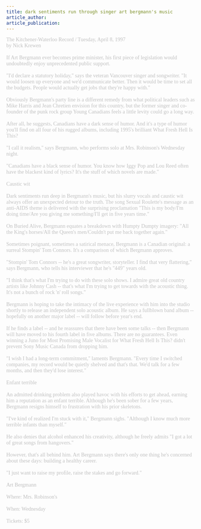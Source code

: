 ```yaml
---
title: dark sentiments run through singer art bergmann's music
article_author: 
article_publication: 
---
```

<span style="color: #c0c0c0"><span style="font-family: 'book antiqua', palatino">The Kitchener-Waterloo Record / Tuesday, April 8, 1997<br />by Nick Krewen<br /><br />If Art Bergmann ever becomes prime minister, his first piece of legislation would undoubtedly enjoy unprecedented public support.<br /><br />&quot;I'd declare a statutory holiday,&quot; says the veteran Vancouver singer and songwriter. &quot;It would loosen up everyone and we'd communicate better. Then it would be time to set all the budgets. People would actually get jobs that they're happy with.&quot;<br /><br />Obviously Bergmann's party line is a different remedy from what political leaders such as Mike Harris and Jean Chretien envision for this country, but the former singer and co-founder of the punk rock group Young Canadians feels a little levity could go a long way.<br /><br />After all, he suggests, Canadians have a dark sense of humor. And it's a type of humor you'll find on all four of his rugged albums, including 1995's brilliant What Fresh Hell Is This?<br /><br />&quot;I call it realism,&quot; says Bergmann, who performs solo at Mrs. Robinson's Wednesday night.<br /><br />&quot;Canadians have a black sense of humor. You know how Iggy Pop and Lou Reed often have the blackest kind of lyrics? It's the stuff of which novels are made.&quot;<br /><br />Caustic wit<br /><br />Dark sentiments run deep in Bergmann's music, but his slurry vocals and caustic wit always offer an unexpected detour to the truth. The song Sexual Roulette's message as an anti-AIDS theme is delivered with the surprising proclamation &quot;This is my body/I'm doing time/Are you giving me something/I'll get in five years time.&quot;<br /><br />On Buried Alive, Bergmann equates a breakdown with Humpty Dumpty imagery: &quot;All the King's horses/All the Queen's men/Couldn't put me back together again.&quot;<br /><br />Sometimes poignant, sometimes a satirical menace, Bergmann is a Canadian original: a surreal Stompin' Tom Connors. It's a comparison of which Bergmann approves.<br /><br />&quot;Stompin' Tom Connors -- he's a great songwriter, storyteller. I find that very flattering,&quot; says Bergmann, who tells his interviewer that he's &quot;449&quot; years old.<br /><br />&quot;I think that's what I'm trying to do with these solo shows. I admire great old country artists like Johnny Cash -- that's what I'm trying to get towards with the acoustic thing. It's not a bunch of rock 'n' roll songs.&quot;<br /><br />Bergmann is hoping to take the intimacy of the live experience with him into the studio shortly to release an independent solo acoustic album. He says a fullblown band album -- hopefully on another major label -- will follow before year's end.<br /><br />If he finds a label -- and he reassures that there have been some talks -- then Bergmann will have moved to his fourth label in five albums. There are no guarantees. Even winning a Juno for Most Promising Male Vocalist for What Fresh Hell Is This? didn't prevent Sony Music Canada from dropping him.<br /><br />&quot;I wish I had a long-term commitment,&quot; laments Bergmann. &quot;Every time I switched companies, my record would be quietly shelved and that's that. We'd talk for a few months, and then they'd lose interest.&quot;<br /><br />Enfant terrible<br /><br />An admitted drinking problem also played havoc with his efforts to get ahead, earning him a reputation as an enfant terrible. Although he's been sober for a few years, Bergmann resigns himself to frustration with his prior skeletons.<br /><br />&quot;I've kind of realized I'm stuck with it,&quot; Bergmann sighs. &quot;Although I know much more terrible infants than myself.&quot;<br /><br />He also denies that alcohol enhanced his creativity, although he freely admits &quot;I got a lot of great songs from hangovers.&quot;<br /><br />However, that's all behind him. Art Bergmann says there's only one thing he's concerned about these days: building a healthy career.<br /><br />&quot;I just want to raise my profile, raise the stakes and go forward.&quot;<br /><br />Art Bergmann<br /><br />Where: Mrs. Robinson's<br /><br />When: Wednesday<br /><br />Tickets: $5<br /></span></span>
